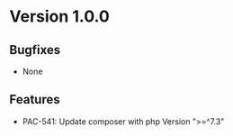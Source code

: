 # Version 1.0.0

## Bugfixes

* None

## Features

* PAC-541: Update composer with php Version ">=^7.3"
